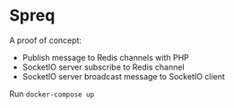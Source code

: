 # Spreq

A proof of concept:
- Publish message to Redis channels with PHP
- SocketIO server subscribe to Redis channel
- SocketIO server broadcast message to SocketIO client

Run `docker-compose up`
